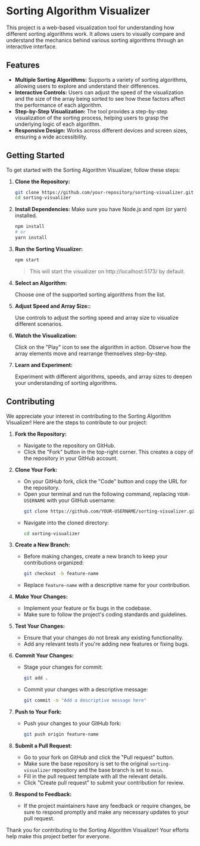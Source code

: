 # Sorting Algorithm Visualizer

This project is a web-based visualization tool for understanding how different sorting algorithms work. It allows users to visually compare and understand the mechanics behind various sorting algorithms through an interactive interface.

## Features

- **Multiple Sorting Algorithms:** Supports a variety of sorting algorithms, allowing users to explore and understand their differences.
- **Interactive Controls:** Users can adjust the speed of the visualization and the size of the array being sorted to see how these factors affect the performance of each algorithm.
- **Step-by-Step Visualization:** The tool provides a step-by-step visualization of the sorting process, helping users to grasp the underlying logic of each algorithm.
- **Responsive Design:** Works across different devices and screen sizes, ensuring a wide accessibility.

## Getting Started

To get started with the Sorting Algorithm Visualizer, follow these steps:

1. **Clone the Repository:**

   ```bash
   git clone https://github.com/your-repository/sorting-visualizer.git
   cd sorting-visualizer
   ```

2. **Install Dependencies:**
   Make sure you have Node.js and npm (or yarn) installed.

   ```bash
   npm install
   # or
   yarn install
   ```

3. **Run the Sorting Visualizer:**

   ```bash
   npm start
   ```

   > This will start the visualizer on http://localhost:5173/ by default.

4. **Select an Algorithm:**

   Choose one of the supported sorting algorithms from the list.

5. **Adjust Speed and Array Size::**

   Use controls to adjust the sorting speed and array size to visualize different scenarios.

6. **Watch the Visualization:**

   Click on the "Play" icon to see the algorithm in action. Observe how the array elements move and rearrange themselves step-by-step.

7. **Learn and Experiment:**

   Experiment with different algorithms, speeds, and array sizes to deepen your understanding of sorting algorithms.

## Contributing

We appreciate your interest in contributing to the Sorting Algorithm Visualizer! Here are the steps to contribute to our project:

1. **Fork the Repository:**

   - Navigate to the repository on GitHub.
   - Click the "Fork" button in the top-right corner. This creates a copy of the repository in your GitHub account.

2. **Clone Your Fork:**

   - On your GitHub fork, click the "Code" button and copy the URL for the repository.
   - Open your terminal and run the following command, replacing `YOUR-USERNAME` with your GitHub username:
     ```bash
     git clone https://github.com/YOUR-USERNAME/sorting-visualizer.git
     ```
   - Navigate into the cloned directory:
     ```bash
     cd sorting-visualizer
     ```

3. **Create a New Branch:**

   - Before making changes, create a new branch to keep your contributions organized:
     ```bash
     git checkout -b feature-name
     ```
   - Replace `feature-name` with a descriptive name for your contribution.

4. **Make Your Changes:**

   - Implement your feature or fix bugs in the codebase.
   - Make sure to follow the project's coding standards and guidelines.

5. **Test Your Changes:**

   - Ensure that your changes do not break any existing functionality.
   - Add any relevant tests if you're adding new features or fixing bugs.

6. **Commit Your Changes:**

   - Stage your changes for commit:
     ```bash
     git add .
     ```
   - Commit your changes with a descriptive message:
     ```bash
     git commit -m "Add a descriptive message here"
     ```

7. **Push to Your Fork:**

   - Push your changes to your GitHub fork:
     ```bash
     git push origin feature-name
     ```

8. **Submit a Pull Request:**

   - Go to your fork on GitHub and click the "Pull request" button.
   - Make sure the base repository is set to the original `sorting-visualizer` repository and the base branch is set to `main`.
   - Fill in the pull request template with all the relevant details.
   - Click "Create pull request" to submit your contribution for review.

9. **Respond to Feedback:**
   - If the project maintainers have any feedback or require changes, be sure to respond promptly and make any necessary updates to your pull request.

Thank you for contributing to the Sorting Algorithm Visualizer! Your efforts help make this project better for everyone.
